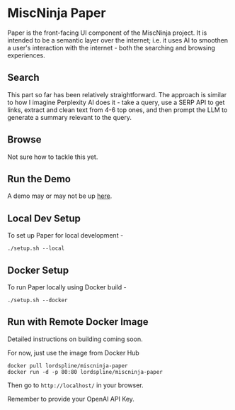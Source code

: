 # MiscNinja Paper

Paper is the front-facing UI component of the MiscNinja project. It is intended to be a semantic layer over the internet; i.e. it uses AI to smoothen a user's interaction with the internet - both the searching and browsing experiences.

## Search

This part so far has been relatively straightforward. The approach is similar to how I imagine Perplexity AI does it - take a query, use a SERP API to get links, extract and clean text from 4-6 top ones, and then prompt the LLM to generate a summary relevant to the query.

## Browse

Not sure how to tackle this yet.

## Run the Demo

A demo may or may not be up [here](http://app.misc.ninja/).

## Local Dev Setup

To set up Paper for local development -

```
./setup.sh --local
```

## Docker Setup

To run Paper locally using Docker build -

```
./setup.sh --docker
```

## Run with Remote Docker Image

Detailed instructions on building coming soon.

For now, just use the image from Docker Hub

```
docker pull lordspline/miscninja-paper
docker run -d -p 80:80 lordspline/miscninja-paper
```

Then go to `http://localhost/` in your browser.

Remember to provide your OpenAI API Key.
